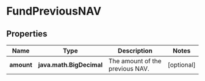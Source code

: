 

# FundPreviousNAV


## Properties

| Name | Type | Description | Notes |
|------------ | ------------- | ------------- | -------------|
|**amount** | **java.math.BigDecimal** | The amount of the previous NAV. |  [optional] |



